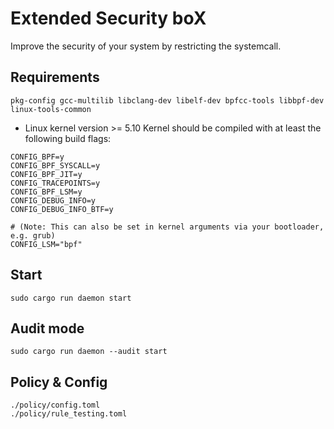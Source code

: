 # Extended Security boX 

Improve the security of your system by restricting the systemcall.
 
## Requirements
`pkg-config gcc-multilib libclang-dev libelf-dev bpfcc-tools libbpf-dev linux-tools-common `
- Linux kernel version >= 5.10
Kernel should be compiled with at least the following build flags:
```
CONFIG_BPF=y
CONFIG_BPF_SYSCALL=y
CONFIG_BPF_JIT=y
CONFIG_TRACEPOINTS=y
CONFIG_BPF_LSM=y
CONFIG_DEBUG_INFO=y
CONFIG_DEBUG_INFO_BTF=y

# (Note: This can also be set in kernel arguments via your bootloader, e.g. grub)
CONFIG_LSM="bpf"
```
## Start
`sudo cargo run daemon start`

## Audit mode
`sudo cargo run daemon --audit start  `

## Policy & Config
```
./policy/config.toml
./policy/rule_testing.toml

```
